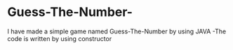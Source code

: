 # Guess-The-Number-
I have made a simple game named Guess-The-Number by using JAVA
-The code is written by using constructor 
